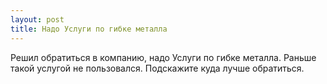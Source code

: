 ```yaml
---
layout: post 
title: Надо Услуги по гибке металла 
--- 
```

Решил обратиться в компанию, надо Услуги по гибке металла. Раньше такой услугой не пользовался. Подскажите куда лучше обратиться.